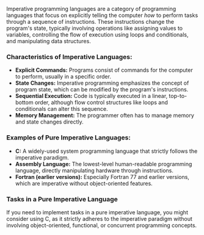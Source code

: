 Imperative programming languages are a category of programming languages that focus on explicitly telling the computer *how* to perform tasks through a sequence of instructions. These instructions change the program's state, typically involving operations like assigning values to variables, controlling the flow of execution using loops and conditionals, and manipulating data structures.

### Characteristics of Imperative Languages:
- **Explicit Commands:** Programs consist of commands for the computer to perform, usually in a specific order.
- **State Changes:** Imperative programming emphasizes the concept of program state, which can be modified by the program's instructions.
- **Sequential Execution:** Code is typically executed in a linear, top-to-bottom order, although flow control structures like loops and conditionals can alter this sequence.
- **Memory Management:** The programmer often has to manage memory and state changes directly.

### Examples of Pure Imperative Languages:
- **C:** A widely-used system programming language that strictly follows the imperative paradigm.
- **Assembly Language:** The lowest-level human-readable programming language, directly manipulating hardware through instructions.
- **Fortran (earlier versions):** Especially Fortran 77 and earlier versions, which are imperative without object-oriented features.

### Tasks in a Pure Imperative Language
If you need to implement tasks in a pure imperative language, you might consider using C, as it strictly adheres to the imperative paradigm without involving object-oriented, functional, or concurrent programming concepts.
